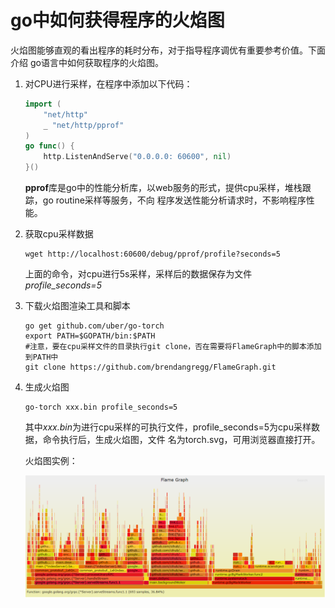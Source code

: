 # go中如何获得程序的火焰图

火焰图能够直观的看出程序的耗时分布，对于指导程序调优有重要参考价值。下面介绍
go语言中如何获取程序的火焰图。

1.  对CPU进行采样，在程序中添加以下代码：

    ````go
    import (
        "net/http"
        _ "net/http/pprof"
    )
    go func() {
	    http.ListenAndServe("0.0.0.0: 60600", nil)
	}()
    ````
    **pprof**库是go中的性能分析库，以web服务的形式，提供cpu采样，堆栈跟踪，go routine采样等服务，不向
    程序发送性能分析请求时，不影响程序性能。

1.  获取cpu采样数据

    ````shell
    wget http://localhost:60600/debug/pprof/profile?seconds=5
    ````

    上面的命令，对cpu进行5s采样，采样后的数据保存为文件*profile_seconds=5*


1.  下载火焰图渲染工具和脚本

    ````shell
    go get github.com/uber/go-torch
    export PATH=$GOPATH/bin:$PATH
    #注意，要在cpu采样文件的目录执行git clone，否在需要将FlameGraph中的脚本添加到PATH中
    git clone https://github.com/brendangregg/FlameGraph.git

1.  生成火焰图

    ````shell
    go-torch xxx.bin profile_seconds=5
    ````

    其中*xxx.bin*为进行cpu采样的可执行文件，profile_seconds=5为cpu采样数据，命令执行后，生成火焰图，文件
    名为torch.svg，可用浏览器直接打开。

    火焰图实例：

    ![](media/flamegraph_demo.png)

